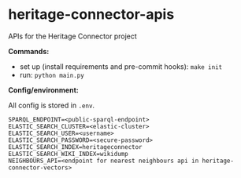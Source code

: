 # heritage-connector-apis
APIs for the Heritage Connector project

**Commands:**

* set up (install requirements and pre-commit hooks): `make init`
* run: `python main.py`

**Config/environment:**

All config is stored in `.env`.

``` env
SPARQL_ENDPOINT=<public-sparql-endpoint>
ELASTIC_SEARCH_CLUSTER=<elastic-cluster>
ELASTIC_SEARCH_USER=<username>
ELASTIC_SEARCH_PASSWORD=<secure-password>
ELASTIC_SEARCH_INDEX=heritageconnector
ELASTIC_SEARCH_WIKI_INDEX=wikidump
NEIGHBOURS_API=<endpoint for nearest neighbours api in heritage-connector-vectors>
```
